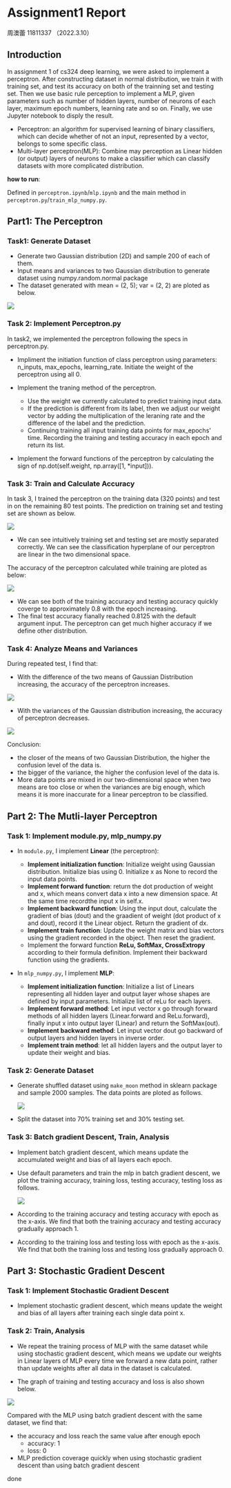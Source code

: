 # Assignment1 Report

周澳蕾 11811337 （2022.3.10）

## Introduction

In assignment 1 of cs324 deep learning, we were asked to implement a perceptron. After constructing dataset in normal distribution, we train it with training set, and test its accuracy on both of the trainning set and testing set. Then we use basic rule perception to implement a MLP, given parameters such as number of hidden layers, number of neurons of each layer, maximum epoch numbers, learning rate and so on. Finally, we use Jupyter notebook to disply the result.  

+ Perceptron: an algorithm for supervised learning of binary classifiers, which can decide whether of not an input, represented by a vector, belongs to some specific class.
+ Multi-layer perceptron(MLP): Combine may perception as Linear hidden (or output) layers of neurons to make a classifier which can classify datasets with more complicated distribution.

**how to run**:

Defined in `perceptron.ipynb`/`mlp.ipynb` and the main method in `perceptron.py`/`train_mlp_numpy.py`. 

## Part1: The Perceptron

### Task1: Generate Dataset

+ Generate two Gaussian distribution (2D) and sample 200 of each of them. 
+ Input means and variances to two Gaussian distribution to generate dataset using numpy.random.normal package
+ The dataset generated with mean = (2, 5); var = (2, 2) are ploted as below.

![](/Users/aolei/PycharmProjects/deepLearning/Assignment1_Perceptron&MLP/Report/perceptron_task1.png)

### Task 2: Implement Perceptron.py

In task2, we implemented the perceptron following the specs in perceptron.py.

+ Impliment the initiation function of class perceptron using parameters: n_inputs, max_epochs, learning_rate. Initiate the weight of the perceptron using all 0.
+ Implement the traning method of the perceptron.
  + Use the weight we currently calculated to predict training input data.
  + If the prediction is different from its label, then we adjust our weight vector by adding the multiplication of the leraning rate and the difference of the label and the prediction.
  + Continuing training all input training data points for max_epochs' time. Recording the training and testing accuracy in each epoch and return its list.  

+ Implement the forward functions of the perceptron by calculating the sign of np.dot(self.weight, np.array([1, *input])).

### Task 3: Train and Calculate Accuracy

In task 3, I trained the perceptron on the training data (320 points) and test in on the remaining 80 test points. The prediction on training set and testing set are shown as below.

![](/Users/aolei/PycharmProjects/deepLearning/Assignment1_Perceptron&MLP/Report/perceptron_task3_scatter.png)

+ We can see intuitively training set and testing set are mostly separated correctly. We can see the classification hyperplane of our perceptron are linear in the two dimensional space.

The accuracy of the perceptron calculated while training are ploted as below:

![](/Users/aolei/PycharmProjects/deepLearning/Assignment1_Perceptron&MLP/Report/perceptron_task3_accuracy.png)

+ We can see both of the training accuracy and testing accuracy quickly coverge to approximately 0.8 with the epoch increasing.
+ The final test accuracy fianally reached 0.8125 with the default argument input. The perceptron can get much higher accuracy if we define other distribution. 

### Task 4: Analyze Means and Variances

During repeated test, I find that:

+ With the difference of the two means of Gaussian Distribution increasing, the accuracy of the perceptron increases. 

![](/Users/aolei/PycharmProjects/deepLearning/Assignment1_Perceptron&MLP/Report/perceptron_task4_mean.png)

+ With the variances of the Gaussian distribution increasing, the accuracy of perceptron decreases.

![](/Users/aolei/PycharmProjects/deepLearning/Assignment1_Perceptron&MLP/Report/perceptron_task4_var.png)

Conclusion:

+ the closer of the means of two Gaussian Distribution, the higher the confusion level of the data is.
+ the bigger of the variance, the higher the confusion level of the data is.
+ More data points are mixed in our two-dimensional space when two means are too close or when the variances are big enough, which means it is more inaccurate for a linear perceptron to be classified. 

## Part 2: The Mutli-layer Perceptron

### Task 1: Implement module.py, mlp_numpy.py

+ In `module.py`, I implement **Linear** (the perceptron):
  + **Implement initialization function**: Initialize weight using Gaussian distribution. Initialize bias using 0. Initialize x as None to record the input data points.
  + **Implement forward function**: return the dot production of weight and x, which means convert data x into a new dimension space. At the same time recordthe input x in self.x.
  + **Implement backward function**: Using the input dout, calculate the gradient of bias (dout) and the graadient of weight (dot product of x and dout), record it the Linear object. Return the gradient of dx.
  + **Implement train function**: Update the weight matrix and bias vectors using the gradient recorded in the object. Then reset the gradient.
  + Implement the forward function **ReLu, SoftMax, CrossExtropy** according to their formula definition. Implement their backward function using the gradients.

+ In `mlp_numpy.py`, I implement **MLP**:
  + **Implement initialization function**: Initialize a list of Linears representing all hidden layer and output layer whose shapes are defined by input parameters. Initialize list of reLu for each layers.
  + **Implement forward method**: Let input vector x go through forward methods of all hidden layers (Linear.forward and ReLu.forward),  finally input x into output layer (Linear) and return the SoftMax(out).
  + **Implement backward method**: Let input vector dout go backward of output layers and hidden layers in inverse order.
  + **Implement train method**: let all hidden layers and the output layer to update their weight and bias. 

### Task 2: Generate Dataset

+ Generate shuffled dataset using `make_moon` method in sklearn package and sample 2000 samples. The data points are ploted as follows.

  ![](/Users/aolei/PycharmProjects/deepLearning/Assignment1_Perceptron&MLP/Report/mlp_task2.png)

+ Split the dataset into 70% training set and 30% testing set. 

### Task 3: Batch gradient Descent, Train, Analysis

+ Implement batch gradient descent, which means update the accumulated weight and bias of all layers each epoch.

+ Use default parameters and train the mlp in batch gradient descent, we plot the training accuracy, training loss, testing accuracy, testing loss as follows. 

  ![](/Users/aolei/PycharmProjects/deepLearning/Assignment1_Perceptron&MLP/Report/mlp_task3.png)

+ According to the training accuracy and testing accuracy with epoch as the x-axis. We find that both the training accuracy and testing accuracy gradually approach 1.
+ According to the  training loss and testing loss with epoch as the x-axis. We find that both the training loss and testing loss gradually approach 0.

## Part 3:  Stochastic Gradient Descent

### Task 1: Implement Stochastic Gradient Descent

+ Implement stochastic gradient descent, which means update the weight and bias of all layers after training each single data point x.

### Task 2: Train, Analysis

+ We repeat the training process of MLP with the same dataset while using stochastic gradient descent, which means we update our weights in Linear layers of MLP every time we forward a new data point, rather than update weights after all data in the dataset is calculated.

+  The graph of training and testing accuracy and loss is also shown below.

  ![](/Users/aolei/PycharmProjects/deepLearning/Assignment1_Perceptron&MLP/Report/stochastic_task2.png)

Compared with the MLP using batch gradient descent with the same dataset, we find that:
+ the accuracy and loss reach the same value after enough epoch
    + accuracy: 1
    + loss: 0
+ MLP prediction coverage quickly when using stochastic gradient descent than using batch gradient descent

done